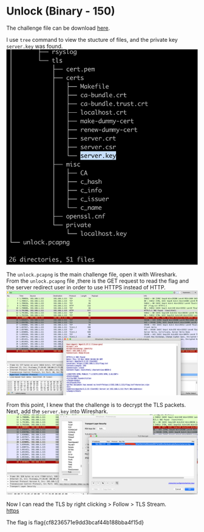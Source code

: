 # Unlock (Binary - 150)

The challenge file can be download [here](64ef3b043d56cbbb8f873cfa96cd3e4e.zip).  
  
I use `tree` command to view the stucture of files, and the private key `server.key` was found.  
![tree command](tree.png)
  
The `unlock.pcapng` is the main challenge file, open it with Wireshark.  
From the `unlock.pcapng` file ,there is the GET request to read the flag and the server redirect user in order to use HTTPS instead of HTTP.  
![http](http.png)
  
From this point, I knew that the challenge is to decrypt the TLS packets.  
Next, add the `server.key` into Wireshark.
![Add a private key into wireshark](addKey.png)
  
Now I can read the TLS by right clicking > Follow > TLS Stream.  
[https](https.png)
  
The flag is flag{cf8236571e9dd3bcaf44b188bba4f15d}
